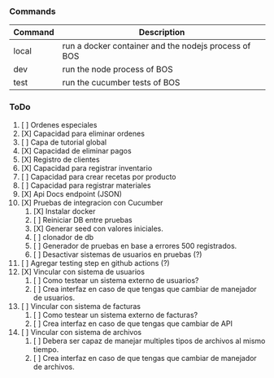 ### Commands

| Command | Description                                          |
| ------- | ---------------------------------------------------- |
| local   | run a docker container and the nodejs process of BOS |
| dev     | run the node process of BOS                          |
| test    | run the cucumber tests of BOS                        |

### ToDo

1. [ ] Ordenes especiales
2. [X] Capacidad para eliminar ordenes
3. [ ] Capa de tutorial global
4. [X] Capacidad de eliminar pagos
5. [X] Registro de clientes
6. [X] Capacidad para registrar inventario
7. [ ] Capacidad para crear recetas por producto
8. [ ] Capacidad para registrar materiales
9. [X] Api Docs endpoint (JSON)
1. [X] Pruebas de integracion con Cucumber
     1. [X] Instalar docker
     2. [ ] Reiniciar DB entre pruebas
     3. [X] Generar seed con valores  iniciales.
     4. [ ] clonador de db
     5. [ ] Generador de pruebas en base a errores 500 registrados.
     6. [ ] Desactivar sistemas de usuarios en pruebas (?)
1. [ ] Agregar testing step en github actions (?)
1. [X] Vincular con sistema de usuarios
     1. [ ] Como testear un sistema externo de usuarios?
     2. [ ] Crea interfaz en caso de que tengas que cambiar de manejador de usuarios.
1. [ ] Vincular con sistema de facturas
     1. [ ] Como testear un sistema externo de facturas?
     2. [ ] Crea interfaz en caso de que tengas que cambiar de API
1. [ ] Vincular con sistema de archivos
     1. [ ] Debera ser capaz de manejar multiples tipos de archivos al mismo tiempo.
     2. [ ] Crea interfaz en caso de que tengas que cambiar de manejador de archivos.
